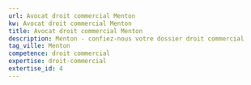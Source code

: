 ```yaml
---
url: Avocat droit commercial Menton
kw: Avocat droit commercial Menton
title: Avocat droit commercial Menton
description: Menton - confiez-nous votre dossier droit commercial
tag_ville: Menton
competence: droit commercial
expertise: droit-commercial
extertise_id: 4
---
```

